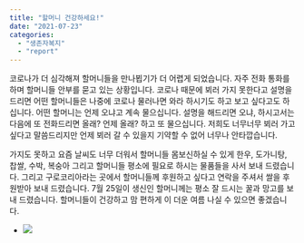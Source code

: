 ```yaml
---
title: "할머니 건강하세요!"
date: "2021-07-23"
categories: 
  - "생존자복지"
  - "report"
---
```


코로나가 더 심각해져 할머니들을 만나뵙기가 더 어렵게 되었습니다. 자주 전화 통화를 하며 할머니들 안부를 묻고 있는 상황입니다. 코로나 때문에 뵈러 가지 못한다고 설명을 드리면 어떤 할머니들은 나중에 코로나 물러나면 와라 하시기도 하고 보고 싶다고도 하십니다. 어떤 할머니는 언제 오냐고 계속 물으십니다. 설명을 해드리면 오냐, 하시고서는 다음에 또 전화드리면 올래? 언제 올래? 하고 또 물으십니다. 저희도 너무너무 뵈러 가고 싶다고 말씀드리지만 언제 뵈러 갈 수 있을지 기약할 수 없어 너무나 안타깝습니다.

가지도 못하고 요즘 날씨도 너무 더워서 할머니들 몸보신하실 수 있게 한우, 도가니탕, 찹쌀, 수박, 복숭아 그리고 할머니들 평소에 필요로 하시는 물품들을 사서 보내 드렸습니다. 그리고 구로코리아라는 곳에서 할머니들께 후원하고 싶다고 연락을 주셔서 쌀을 후원받아 보내 드렸습니다. 7월 25일이 생신인 할머니께는 평소 잘 드시는 꿀과 망고를 보내 드렸습니다. 할머니들이 건강하고 맘 편하게 이 더운 여름 나실 수 있으면 좋겠습니다.

- ![](https://womenandwar.net/kr/wp-content/uploads/2021/07/photo_2021-07-23_13-49-04-768x1024.jpg)
